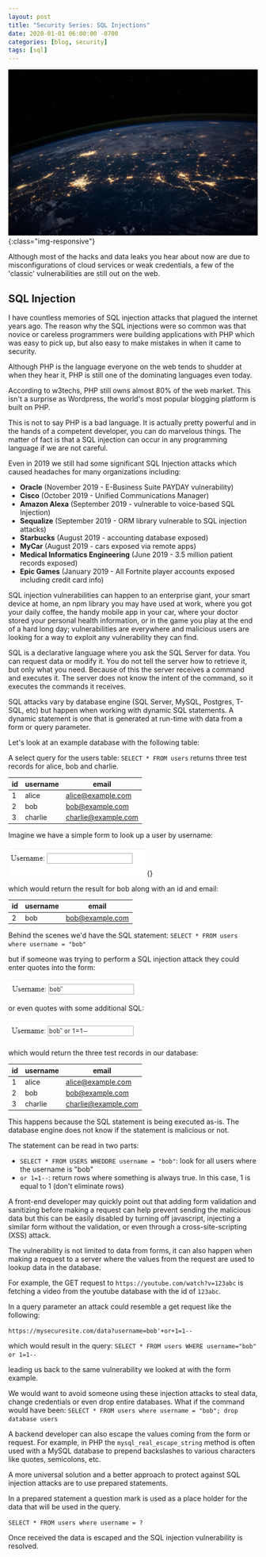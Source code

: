 ```yaml
---
layout: post
title: "Security Series: SQL Injections"
date: 2020-01-01 06:00:00 -0700
categories: [blog, security]
tags: [sql]
---
```

![Earth Photo by NASA](/assets/img/nasa-Q1p7bh3SHj8-unsplash.jpg){:class="img-responsive"}

Although most of the hacks and data leaks you hear about now are due to misconfigurations of cloud services or weak
credentials, a few of the 'classic' vulnerabilities are still out on the web.

## SQL Injection

I have countless memories of SQL injection attacks that plagued the internet years ago. The reason why the SQL
injections were so common was that novice or careless programmers were building applications with PHP which was easy to
pick up, but also easy to make mistakes in when it came to security. 

Although PHP is the language everyone on the web tends to shudder at when they hear it, PHP is still one of the
dominating languages even today.

According to w3techs, PHP still owns almost 80% of the web market. This isn't a surprise as Wordpress, the world's most
popular blogging platform is built on PHP.

This is not to say PHP is a bad language. It is actually pretty powerful and in the hands of a competent developer,
you can do marvelous things. The matter of fact is that a SQL injection can occur in any programming language if we are
not careful.

Even in 2019 we still had some significant SQL Injection attacks which caused headaches for many organizations
including:

* **Oracle** (November 2019 - E-Business Suite PAYDAY vulnerability)
* **Cisco** (October 2019 - Unified Communications Manager) 
* **Amazon Alexa** (September 2019 - vulnerable to voice-based SQL Injection)
* **Sequalize** (September 2019 - ORM library vulnerable to SQL injection attacks)
* **Starbucks** (August 2019 - accounting database exposed)
* **MyCar** (August 2019 - cars exposed via remote apps)
* **Medical Informatics Engineering** (June 2019 - 3.5 million patient records exposed)
* **Epic Games** (January 2019 - All Fortnite player accounts exposed including credit card info)

SQL injection vulnerabilities can happen to an enterprise giant, your smart device at home, an npm library you may have
used at work, where you got your daily coffee, the handy mobile app in your car, where your doctor stored your personal
health information, or in the game you play at the end of a hard long day; vulnerabilities are everywhere and malicious
users are looking for a way to exploit any vulnerability they can find.

SQL is a declarative language where you ask the SQL Server for data. You can request data or modify it. You do not tell
the server how to retrieve it, but only what you need. Because of this the server receives a command and executes it.
The server does not know the intent of the command, so it executes the commands it receives.

SQL attacks vary by database engine (SQL Server, MySQL, Postgres, T-SQL, etc) but happen when working with dynamic SQL
statements. A dynamic statement is one that is generated at run-time with data from a form or query parameter.

Let's look at an example database with the following table:

A select query for the users table: `SELECT * FROM users`  returns three test records for alice, bob and charlie.

| id | username | email               |
|----|----------|---------------------|
|1   | alice    | alice@example.com   | 
|2   | bob      | bob@example.com     |
|3   | charlie  | charlie@example.com |

Imagine we have a simple form to look up a user by username:

![](/assets/img/empty_form.png){}

which  would return the result for bob along with an id and email:

| id | username | email               |
|----|----------|---------------------|
|2   | bob      | bob@example.com     | 

Behind the scenes we'd have the SQL statement: `SELECT * FROM users where username = "bob"` 

but if someone was trying to perform a SQL injection attack they could enter quotes into the form:

![](/assets/img/form_bob_quotes.png)

or even quotes with some additional SQL:

![](/assets/img/form_bob_sqli.png)

which would return the three test records in our database:

| id | username | email               |
|----|----------|---------------------|
|1   | alice    | alice@example.com   | 
|2   | bob      | bob@example.com     |
|3   | charlie  | charlie@example.com |

This happens because the SQL statement is being executed as-is. The database engine does not know if the statement is
malicious or not.

The statement can be read in two parts:

* `SELECT * FROM USERS WHEDDRE username = "bob"`: look for all users where the username is "bob"
* `or 1=1--`: return rows where something is always true. In this case, 1 is equal to 1 (don't eliminate rows)

A front-end developer may quickly point out that adding form validation and sanitizing before making a request can help
prevent sending the malicious data but this can be easily disabled by turning off javascript, injecting a similar form
without the validation, or even through a cross-site-scripting (XSS) attack.

The vulnerability is not limited to data from forms, it can also happen when making a request to a server where the
values from the request are used to lookup data in the database.

For example, the GET request to  `https://youtube.com/watch?v=123abc`  is fetching a video from the youtube database
with the id of `123abc`.

In a query parameter an attack could resemble a get request like the following: 

`https://mysecuresite.com/data?username=bob'+or+1=1--`

which would result in the query: `SELECT * FROM users WHERE username="bob" or 1=1--`

leading us back to the same vulnerability we looked at with the form example.

We would want to avoid someone using these injection attacks to steal data, change credentials or even drop entire
databases. What if the command would have been: `SELECT * FROM users where username = "bob"; drop database users`

A backend developer can also escape the values coming from the form or request. For example, in PHP 
the `mysql_real_escape_string` method is often used with a MySQL database to prepend backslashes to various characters
like quotes, semicolons, etc.

A more universal solution and a better approach to protect against SQL injection attacks are to use prepared statements.

In a prepared statement a question mark is used as a place holder for the data that will be used in the query.

`SELECT * FROM users where username = ?`

 Once received the data is escaped and the SQL injection vulnerability is resolved.